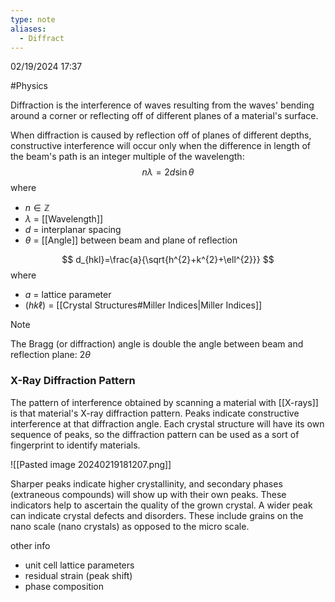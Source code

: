 ```yaml
---
type: note
aliases:
  - Diffract
---
```

02/19/2024 17:37

  #Physics 

Diffraction is the interference of waves resulting from the waves' bending around a corner or reflecting off of different planes of a material's surface. 

When diffraction is caused by reflection off of planes of different depths, constructive interference will occur only when the difference in length of the beam's path is an integer multiple of the wavelength:
$$
n \lambda=2d\sin \theta
$$
where
- $n\in \mathbb{Z}$
- $\lambda$ = [[Wavelength]]
- $d$ = interplanar spacing
- $\theta$ = [[Angle]] between beam and plane of reflection

$$
d_{hkl}=\frac{a}{\sqrt{h^{2}+k^{2}+\ell^{2}}}
$$
where
- $a$ = lattice parameter
- $(hk\ell)$ = [[Crystal Structures#Miller Indices|Miller Indices]]

>[!note]
>The Bragg (or diffraction) angle is double the angle between beam and reflection plane: $2\theta$


### X-Ray Diffraction Pattern
The pattern of interference obtained by scanning a material with [[X-rays]] is that material's X-ray diffraction pattern. Peaks indicate constructive interference at that diffraction angle. Each crystal structure will have its own sequence of peaks, so the diffraction pattern can be used as a sort of fingerprint to identify materials.

![[Pasted image 20240219181207.png]]

Sharper peaks indicate higher crystallinity, and secondary phases (extraneous compounds) will show up with their own peaks. These indicators help to ascertain the quality of the grown crystal. A wider peak can indicate crystal defects and disorders. These include grains on the nano scale (nano crystals) as opposed to the micro scale.

other info
- unit cell lattice parameters
- residual strain (peak shift)
- phase composition